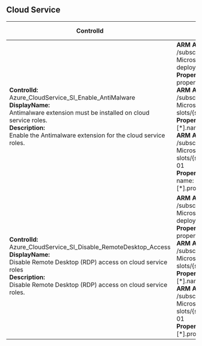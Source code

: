 ## Cloud Service

| ControlId | Dependent Azure API(s) and Properties | Control spec-let |
|-----------|-------------------------------------|------------------|
| <b>ControlId:</b><br>Azure_CloudService_SI_Enable_AntiMalware<br><b>DisplayName:</b><br>Antimalware extension must be installed on cloud service roles. <br><b>Description: </b><br> Enable the Antimalware extension for the cloud service roles.| <b>ARM API to get the list of Deployment Slots in a Cloud Service:</b><br> /subscriptions/{subscriptionId}/resourceGroups/{resourceGroupName}/providers/<br>Microsoft.ClassicCompute/domainNames/{cloudServiceName}/<br>deploymentSlots?api-version=2016-11-01<br><b>Properties:</b><br>properties.slotType<br><b>ARM API to get the list of Cloud Service Roles in a Deployment Slot:</b><br> /subscriptions/{subscriptionId}/resourceGroups/{resourceGroupName}/providers/<br>Microsoft.ClassicCompute/domainNames/{cloudServiceName}/<br>slots/{slotName}/roles?api-version=2016-04-01<br><b>Properties:</b><br>[\*].name<br><b>ARM API to get the list of Extensions in a Cloud Service Role:</b><br> /subscriptions/{subscriptionId}/resourceGroups/{resourceGroupName}/providers/<br>Microsoft.ClassicCompute/domainNames/{cloudServiceName}/<br>slots/{slotName}/roles/{roleName}/extensionReferences?api-version=2015-06-01<br><b>Properties:</b><br>name: 'PaaSAntimalware-****'<br>[\*].properties.name, [\*].properties.state | <b>Passed:</b><br>Antimalware extension is enabled for all the roles in this Cloud Service.<br><b>Failed:</b><br>Antimalware extension is not enabled for one or more roles in this Cloud Service. |
| <b>ControlId:</b><br>Azure_CloudService_SI_Disable_RemoteDesktop_Access<br><b>DisplayName:</b><br>Disable Remote Desktop (RDP) access on cloud service roles<br><b>Description: </b><br>Disable Remote Desktop (RDP) access on cloud service roles. | <b>ARM API to get the list of Deployment Slots in a Cloud Service:</b><br> /subscriptions/{subscriptionId}/resourceGroups/{resourceGroupName}/providers/<br>Microsoft.ClassicCompute/domainNames/{cloudServiceName}/<br>deploymentSlots?api-version=2016-11-01<br><b>Properties:</b><br>properties.slotType, properties.configuration<br><b>ARM API to get the list of Cloud Service Roles in a Deployment Slot:</b><br> /subscriptions/{subscriptionId}/resourceGroups/{resourceGroupName}/providers/<br>Microsoft.ClassicCompute/domainNames/{cloudServiceName}/<br>slots/{slotName}/roles?api-version=2016-04-01<br><b>Properties:</b><br>[\*].name<br><b>ARM API to get the list of Extensions in a Cloud Service Role:</b><br> /subscriptions/{subscriptionId}/resourceGroups/{resourceGroupName}/providers/<br>Microsoft.ClassicCompute/domainNames/{cloudServiceName}/<br>slots/{slotName}/roles/{roleName}/extensionReferences?api-version=2015-06-01<br><b>Properties:</b><br>[\*].properties.name, [\*].properties.state | <b>Passed:</b><br>Remote Desktop access is not enabled for any Cloud Service Role.<br><b>Failed:</b><br>Remote Desktop access is enabled for Cloud Service Role(s). |
